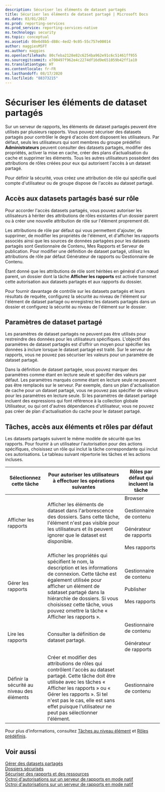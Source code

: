 ```yaml
---
description: Sécuriser les éléments de dataset partagés
title: Sécuriser les éléments de dataset partagé | Microsoft Docs
ms.date: 03/01/2017
ms.prod: reporting-services
ms.prod_service: reporting-services-native
ms.technology: security
ms.topic: conceptual
ms.assetid: 08e6d8b5-d88c-4ed2-9c05-55c757e00014
author: maggiesMSFT
ms.author: maggies
ms.openlocfilehash: 80cfeba2128e82c6254ba962e91c6c51461ff955
ms.sourcegitcommit: e700497f962e4c2274df16d9e651059b42ff1a10
ms.translationtype: HT
ms.contentlocale: fr-FR
ms.lasthandoff: 08/17/2020
ms.locfileid: "88373215"
---
```

# <a name="secure-shared-dataset-items"></a>Sécuriser les éléments de dataset partagés
  Sur un serveur de rapports, les éléments de dataset partagés peuvent être utilisés par plusieurs rapports. Vous pouvez sécuriser des datasets partagés pour contrôler le degré d'accès dont disposent les utilisateurs. Par défaut, seuls les utilisateurs qui sont membres du groupe prédéfini **Administrateurs** peuvent consulter des datasets partagés, modifier des propriétés, activer la mise en cache, créer des plans d’actualisation du cache et supprimer les éléments. Tous les autres utilisateurs possèdent des attributions de rôles créées pour eux qui autorisent l'accès à un dataset partagé.  
  
 Pour définir la sécurité, vous créez une attribution de rôle qui spécifie quel compte d'utilisateur ou de groupe dispose de l'accès au dataset partagé.  
  
## <a name="role-based-access-to-shared-datasets"></a>Accès aux datasets partagés basé sur rôle  
 Pour accorder l'accès datasets partagés, vous pouvez autoriser les utilisateurs à hériter des attributions de rôles existantes d'un dossier parent ou à créer une nouvelle attribution de rôle sur l'élément proprement dit.  
  
 Les attributions de rôle par défaut qui vous permettent d'ajouter, de supprimer, de modifier les propriétés de l'élément, et d'afficher les rapports associés ainsi que les sources de données partagées pour les datasets partagés sont Gestionnaire de Contenu, Mes Rapports et Serveur de publication. Pour modifier une définition de dataset partagé, utilisez les attributions de rôle par défaut Générateur de rapports ou Gestionnaire de Contenu.  
  
 Étant donné que les attributions de rôle sont héritées en général d'un nœud parent, un dossier dont la tâche **Afficher les rapports** est activée transmet cette autorisation aux datasets partagés et aux rapports du dossier.  
  
 Pour fournir davantage de contrôle sur les datasets partagés et leurs résultats de requête, configurez la sécurité au niveau de l'élément sur l'élément de dataset partagé ou enregistrez les datasets partagés dans un dossier et configurez la sécurité au niveau de l'élément sur le dossier.  
  
## <a name="shared-dataset-parameters"></a>Paramètres de dataset partagé  
 Les paramètres de dataset partagés ne peuvent pas être utilisés pour restreindre des données pour les utilisateurs spécifiques. L'objectif des paramètres de dataset partagés est d'offrir un moyen pour spécifier les données à inclure lorsque le dataset partagé est traité. Sur le serveur de rapports, vous ne pouvez pas sécuriser les valeurs pour un paramètre de dataset partagé.  
  
 Dans la définition de dataset partagée, vous pouvez marquer des paramètres comme étant en lecture seule et spécifier des valeurs par défaut. Les paramètres marqués comme étant en lecture seule ne peuvent pas être remplacés sur le serveur. Par exemple, dans un plan d'actualisation de cache pour un dataset partagé, vous ne pouvez pas spécifier de valeurs pour les paramètres en lecture seule. Si les paramètres de dataset partagé incluent des expressions qui font référence à la collection globale Utilisateur, ou qui ont d'autres dépendances d'utilisateur, vous ne pouvez pas créer de plan d'actualisation du cache pour le dataset partagé.  
  
## <a name="tasks-access-to-items-and-default-roles"></a>Tâches, accès aux éléments et rôles par défaut  
 Les datasets partagés suivent le même modèle de sécurité que les rapports. Pour fournir à un utilisateur l'autorisation pour des actions spécifiques, choisissez un rôle qui inclut la tâche correspondante qui inclut ces autorisations. Le tableau suivant répertorie les tâches et les actions incluses.  
  
|Sélectionnez cette tâche|Pour autoriser les utilisateurs à effectuer les opérations suivantes|Rôles par défaut qui incluent la tâche|  
|----------------------|---------------------------------|-----------------------------------------|  
|Afficher les rapports|Afficher les éléments de dataset dans l'arborescence des dossiers. Sans cette tâche, l'élément n'est pas visible pour les utilisateurs et ils peuvent ignorer que le dataset est disponible.|Browser<br /><br /> Gestionnaire de contenu<br /><br /> Générateur de rapports<br /><br /> Mes rapports|  
|Gérer les rapports|Afficher les propriétés qui spécifient le nom, la description et les informations de connexion. Cette tâche est également utilisée pour afficher un élément de sdataset partagé dans la hiérarchie de dossiers. Si vous choisissez cette tâche, vous pouvez omettre la tâche « Afficher les rapports ».|Gestionnaire de contenu<br /><br /> Publisher<br /><br /> Mes rapports|  
|Lire les rapports|Consulter la définition de dataset partagé.|Gestionnaire de contenu<br /><br /> Générateur de rapports|  
|Définir la sécurité au niveau des éléments|Créer et modifier des attributions de rôles qui contrôlent l'accès au dataset partagé. Cette tâche doit être utilisée avec les tâches « Afficher les rapports » ou « Gérer les rapports ». Si tel n'est pas le cas, elle est sans effet puisque l'utilisateur ne peut pas sélectionner l'élément.|Gestionnaire de contenu|  
  
 Pour plus d’informations, consultez [Tâches au niveau élément](../../reporting-services/security/tasks-and-permissions-item-level-tasks.md) et [Rôles prédéfinis](../../reporting-services/security/role-definitions-predefined-roles.md).  
  
## <a name="see-also"></a>Voir aussi  
 [Gérer des datasets partagés](../../reporting-services/report-data/manage-shared-datasets.md)   
 [Dossiers sécurisés](../../reporting-services/security/secure-folders.md)   
 [Sécuriser des rapports et des ressources](../../reporting-services/security/secure-reports-and-resources.md)   
 [Octroi d'autorisations sur un serveur de rapports en mode natif](../../reporting-services/security/granting-permissions-on-a-native-mode-report-server.md)   
 [Octroi d'autorisations sur un serveur de rapports en mode natif](../../reporting-services/security/granting-permissions-on-a-native-mode-report-server.md)  
  
  
